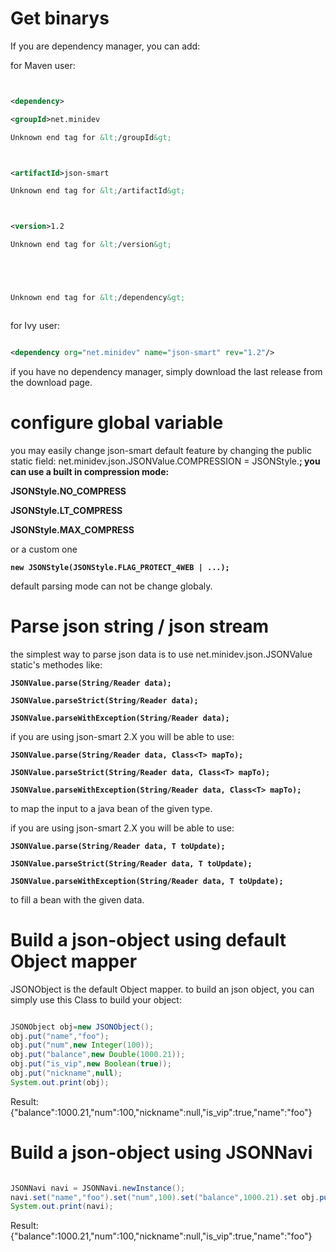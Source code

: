 

# Get binarys #

If you are dependency manager, you can add:

for Maven user:
```xml


<dependency>

<groupId>net.minidev

Unknown end tag for &lt;/groupId&gt;



<artifactId>json-smart

Unknown end tag for &lt;/artifactId&gt;



<version>1.2

Unknown end tag for &lt;/version&gt;





Unknown end tag for &lt;/dependency&gt;



```

for Ivy user:

```xml

<dependency org="net.minidev" name="json-smart" rev="1.2"/>
```

if you have no dependency manager, simply download the last release from the download page.

# configure global variable #
you may easily change json-smart default feature by changing the public static field:
net.minidev.json.JSONValue.COMPRESSION = JSONStyle.**;
you can use a built in compression mode:**

**JSONStyle.NO\_COMPRESS**

**JSONStyle.LT\_COMPRESS**

**JSONStyle.MAX\_COMPRESS**

or a custom one

**`new JSONStyle(JSONStyle.FLAG_PROTECT_4WEB | ...);`**

default parsing mode can not be change globaly.

# Parse json string / json stream #

the simplest way to parse json data is to use net.minidev.json.JSONValue static's methodes like:

**`JSONValue.parse(String/Reader data);`**

**`JSONValue.parseStrict(String/Reader data);`**

**`JSONValue.parseWithException(String/Reader data);`**

if you are using json-smart 2.X you will be able to use:

**`JSONValue.parse(String/Reader data, Class<T> mapTo);`**

**`JSONValue.parseStrict(String/Reader data, Class<T> mapTo);`**

**`JSONValue.parseWithException(String/Reader data, Class<T> mapTo);`**

to map the input to a java bean of the given type.

if you are using json-smart 2.X you will be able to use:

**`JSONValue.parse(String/Reader data, T toUpdate);`**

**`JSONValue.parseStrict(String/Reader data, T toUpdate);`**

**`JSONValue.parseWithException(String/Reader data, T toUpdate);`**

to fill a bean with the given data.

# Build a json-object using default Object mapper #

JSONObject is the default Object mapper.
to build an json object, you can simply use this Class to build your object:
```java

JSONObject obj=new JSONObject();
obj.put("name","foo");
obj.put("num",new Integer(100));
obj.put("balance",new Double(1000.21));
obj.put("is_vip",new Boolean(true));
obj.put("nickname",null);
System.out.print(obj);
```

Result: {"balance":1000.21,"num":100,"nickname":null,"is\_vip":true,"name":"foo"}

# Build a json-object using JSONNavi #

```java

JSONNavi navi = JSONNavi.newInstance();
navi.set("name","foo").set("num",100).set("balance",1000.21).set obj.put("is_vip",true)set("nickname",(String)null);
System.out.print(navi);
```

Result: {"balance":1000.21,"num":100,"nickname":null,"is\_vip":true,"name":"foo"}